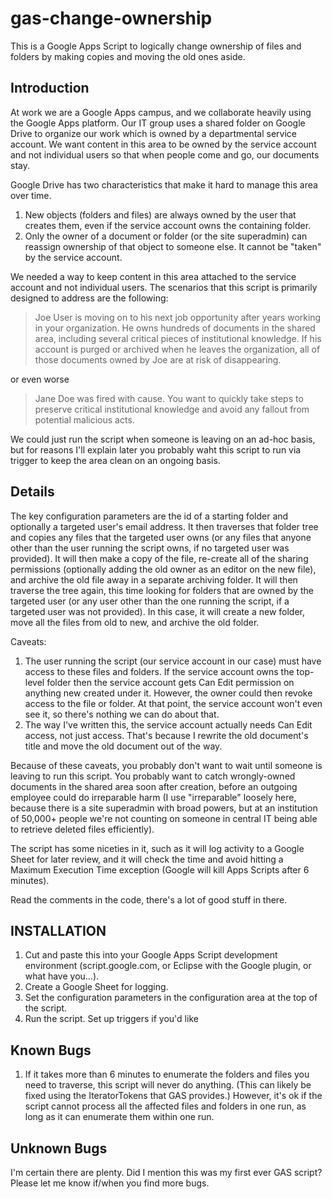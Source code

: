 # gas-change-ownership

This is a Google Apps Script to logically change ownership of files and folders by making copies and moving the old ones aside.

## Introduction 

At work we are a Google Apps campus, and we collaborate heavily using the Google Apps platform. Our IT group uses a shared folder on Google Drive to organize our work which is owned by a departmental service account. We want content in this area to be owned by the service account and not individual users so that when people come and go, our documents stay. 

Google Drive has two characteristics that make it hard to manage this area over time.

1. New objects (folders and files) are always owned by the user that creates them, even if the service account owns the containing folder. 
2. Only the owner of a document or folder (or the site superadmin) can reassign ownership of that object to someone else.  It cannot be "taken" by the service account. 

We needed a way to keep content in this area attached to the service account and not individual users. The scenarios that this script is primarily designed to address are the following:

> Joe User is moving on to his next job opportunity after years working in your organization. He owns hundreds of documents in the
> shared area, including several critical pieces of institutional knowledge. If his account is purged or archived when he leaves the
> organization, all of those documents owned by Joe are at risk of disappearing.

or even worse

> Jane Doe was fired with cause.  You want to quickly take steps to preserve critical institutional knowledge and avoid any fallout
> from potential malicious acts.

We could just run the script when someone is leaving on an ad-hoc basis, but for reasons I'll explain later you probably waht this script to run via trigger to keep the area clean on an ongoing basis.

## Details

The key configuration parameters are the id of a starting folder and optionally a targeted user's email address.  It then traverses that folder tree and copies any files that the targeted user owns (or any files that anyone other than the user running the script owns, if no targeted user was provided). It will then make a copy of the file, re-create all of the sharing permissions (optionally adding the old owner as an editor on the new file), and archive the old file away in a separate archiving folder.  It will then traverse the tree again, this time looking for folders that are owned by the targeted user (or any user other than the one running the script, if a targeted user was not provided).  In this case, it will create a new folder, move all the files from old to new, and archive the old folder. 

Caveats: 
1. The user running the script (our service account in our case) must have access to these files and folders. If the service account owns the top-level folder then the service account gets Can Edit permission on anything new created under it.  However, the owner could then revoke access to the file or folder.  At that point, the service account won't even see it, so there's nothing we can do about that.
2. The way I've written this, the service account actually needs Can Edit access, not just access.  That's because I rewrite the old document's title and move the old document out of the way.  

Because of these caveats, you probably don't want to wait until someone is leaving to run this script. You probably want to catch wrongly-owned documents in the shared area soon after creation, before an outgoing employee could do irreparable harm (I use "irreparable" loosely here, because there is a site superadmin with broad powers, but at an institution of 50,000+ people we're not counting on someone in central IT being able to retrieve deleted files efficiently). 

The script has some niceties in it, such as it will log activity to a Google Sheet for later review, and it will check the time and avoid hitting a Maximum Execution Time exception (Google will kill Apps Scripts after 6 minutes).

Read the comments in the code, there's a lot of good stuff in there.

## INSTALLATION

1. Cut and paste this into your Google Apps Script development environment (script.google.com, or Eclipse with the Google plugin, or what have you...).
1. Create a Google Sheet for logging.
1. Set the configuration parameters in the configuration area at the top of the script.
1. Run the script. Set up triggers if you'd like

## Known Bugs

1. If it takes more than 6 minutes to enumerate the folders and files you need to traverse, this script will never do anything. (This can likely be fixed using the IteratorTokens that GAS provides.)  However, it's ok if the script cannot process all the affected files and folders in one run, as long as it can enumerate them within one run.

## Unknown Bugs

I'm certain there are plenty.  Did I mention this was my first ever GAS script?  Please let me know if/when you find more bugs.

